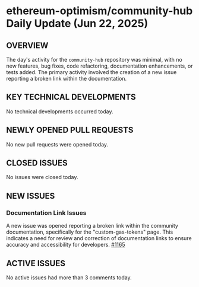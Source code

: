 # ethereum-optimism/community-hub Daily Update (Jun 22, 2025)
## OVERVIEW 
The day's activity for the `community-hub` repository was minimal, with no new features, bug fixes, code refactoring, documentation enhancements, or tests added. The primary activity involved the creation of a new issue reporting a broken link within the documentation.

## KEY TECHNICAL DEVELOPMENTS
No technical developments occurred today.

## NEWLY OPENED PULL REQUESTS
No new pull requests were opened today.

## CLOSED ISSUES
No issues were closed today.

## NEW ISSUES
### Documentation Link Issues
A new issue was opened reporting a broken link within the community documentation, specifically for the "custom-gas-tokens" page. This indicates a need for review and correction of documentation links to ensure accuracy and accessibility for developers. [#1165](https://github.com/ethereum-optimism/community-hub/issues/1165)

## ACTIVE ISSUES
No active issues had more than 3 comments today.